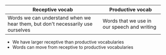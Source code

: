 
| Receptive vocab                                                                | Productive vocab                            |
| ------------------------------------------------------------------------------ | ------------------------------------------- |
| Words we can understand when we hear them, but don't necessarily use ourselves | Words that we use in our speech and writing |
- We have larger receptive than productive vocabularies
- Words can move from receptive to productive vocabularies
